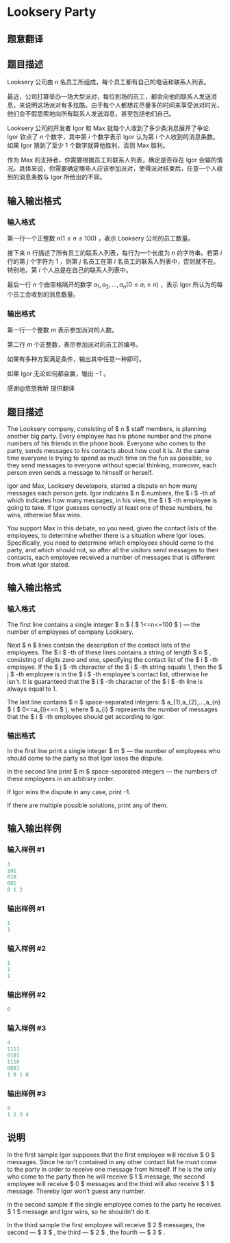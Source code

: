 # Looksery Party

## 题意翻译

## 题目描述

Looksery 公司由 $n$ 名员工所组成，每个员工都有自己的电话和联系人列表。

最近，公司打算举办一场大型派对，每位到场的员工，都会向他的联系人发送消息，来说明这场派对有多炫酷。由于每个人都想花尽量多的时间来享受派对时光，他们会不假思索地向所有联系人发送消息，甚至包括他们自己。

Looksery 公司的开发者 Igor 和 Max 就每个人收到了多少条消息展开了争论. Igor 钦点了 $n$ 个数字，其中第 $i$ 个数字表示 Igor 认为第 $i$ 个人收到的消息条数。如果 Igor 猜到了至少 $1$ 个数字就算他胜利，否则 Max 胜利。

作为 Max 的支持者，你需要根据员工的联系人列表，确定是否存在 Igor 会输的情况。具体来说，你需要确定哪些人应该参加派对，使得派对结束后，任意一个人收到的消息条数与 Igor 所给出的不同。

## 输入输出格式

### 输入格式

第一行一个正整数 $n(1 \le n \le 100)$ ，表示 Looksery 公司的员工数量。

接下来 $n$ 行描述了所有员工的联系人列表，每行为一个长度为 $n$ 的字符串。若第 $i$ 行的第 $j$ 个字符为 $1$ ，则第 $j$ 名员工在第 $i$ 名员工的联系人列表中，否则就不在。特别地，第 $i$ 个人总是在自己的联系人列表中。

最后一行 $n$ 个由空格隔开的数字 $a_1,a_2,...,a_n(0 \le a_i \le n)$ ，表示 Igor 所认为的每个员工会收到的消息数量。

### 输出格式

第一行一个整数 $m$ 表示参加派对的人数。

第二行 $m$ 个正整数，表示参加派对的员工的编号。

如果有多种方案满足条件，输出其中任意一种即可。

如果 Igor 无论如何都会赢，输出 $-1$ 。

感谢@悠悠我昕 提供翻译

## 题目描述

The Looksery company, consisting of $ n $ staff members, is planning another big party. Every employee has his phone number and the phone numbers of his friends in the phone book. Everyone who comes to the party, sends messages to his contacts about how cool it is. At the same time everyone is trying to spend as much time on the fun as possible, so they send messages to everyone without special thinking, moreover, each person even sends a message to himself or herself.

Igor and Max, Looksery developers, started a dispute on how many messages each person gets. Igor indicates $ n $ numbers, the $ i $ -th of which indicates how many messages, in his view, the $ i $ -th employee is going to take. If Igor guesses correctly at least one of these numbers, he wins, otherwise Max wins.

You support Max in this debate, so you need, given the contact lists of the employees, to determine whether there is a situation where Igor loses. Specifically, you need to determine which employees should come to the party, and which should not, so after all the visitors send messages to their contacts, each employee received a number of messages that is different from what Igor stated.

## 输入输出格式

### 输入格式

The first line contains a single integer $ n $ ( $ 1<=n<=100 $ ) — the number of employees of company Looksery.

Next $ n $ lines contain the description of the contact lists of the employees. The $ i $ -th of these lines contains a string of length $ n $ , consisting of digits zero and one, specifying the contact list of the $ i $ -th employee. If the $ j $ -th character of the $ i $ -th string equals 1, then the $ j $ -th employee is in the $ i $ -th employee's contact list, otherwise he isn't. It is guaranteed that the $ i $ -th character of the $ i $ -th line is always equal to 1.

The last line contains $ n $ space-separated integers: $ a_{1},a_{2},...,a_{n} $ ( $ 0<=a_{i}<=n $ ), where $ a_{i} $ represents the number of messages that the $ i $ -th employee should get according to Igor.

### 输出格式

In the first line print a single integer $ m $ — the number of employees who should come to the party so that Igor loses the dispute.

In the second line print $ m $ space-separated integers — the numbers of these employees in an arbitrary order.

If Igor wins the dispute in any case, print -1.

If there are multiple possible solutions, print any of them.

## 输入输出样例

### 输入样例 #1

```cpp
3
101
010
001
0 1 2

```
### 输出样例 #1

```cpp
1
1 

```
### 输入样例 #2

```cpp
1
1
1

```
### 输出样例 #2

```cpp
0

```
### 输入样例 #3

```cpp
4
1111
0101
1110
0001
1 0 1 0

```
### 输出样例 #3

```cpp
4
1 2 3 4 

```
## 说明

In the first sample Igor supposes that the first employee will receive $ 0 $ messages. Since he isn't contained in any other contact list he must come to the party in order to receive one message from himself. If he is the only who come to the party then he will receive $ 1 $ message, the second employee will receive $ 0 $ messages and the third will also receive $ 1 $ message. Thereby Igor won't guess any number.

In the second sample if the single employee comes to the party he receives $ 1 $ message and Igor wins, so he shouldn't do it.

In the third sample the first employee will receive $ 2 $ messages, the second — $ 3 $ , the third — $ 2 $ , the fourth — $ 3 $ .

